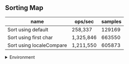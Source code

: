 ## Sorting Map

|name|ops/sec|samples|
|-|-|-|
|Sort using default|258,337|129169|
|Sort using first char|1,325,846|663550|
|Sort using localeCompare|1,211,550|605873|


<details>
<summary>Environment</summary>

* __Machine:__ linux x64 | 4 vCPUs | 7.6GB Mem
* __Run:__ Tue May 06 2025 19:47:03 GMT+0000 (Coordinated Universal Time)
* __Node:__ `v20.0.0`
</details>

<!--
{"environment":{"platform":"linux","arch":"x64","cpus":4,"totalMemory":7.597835540771484},"benchmarks":[{"name":"Sort using default","samples":129169,"opsSec":258337.71531183776},{"name":"Sort using first char","samples":663550,"opsSec":1325846.4148664365},{"name":"Sort using localeCompare","samples":605873,"opsSec":1211550.1214225688}]}-->
